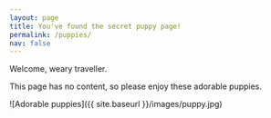 ```yaml
---
layout: page
title: You've found the secret puppy page!
permalink: /puppies/
nav: false
---
```


Welcome, weary traveller. 

This page has no content, so please enjoy these adorable puppies.

![Adorable puppies]({{ site.baseurl }}/images/puppy.jpg)
